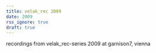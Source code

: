 ```yaml
---
title: velak_rec 2009
date: 2009
rss_ignore: true
draft: true
---
```

recordings from velak_rec-series 2009 at garnison7, vienna

